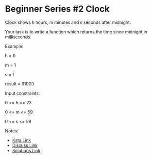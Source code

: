 # Beginner Series #2 Clock

Clock shows h hours, m minutes and s seconds after midnight.

Your task is to write a function which returns the time since midnight in milliseconds.

Example:

h = 0

m = 1

s = 1



result = 61000



Input constraints:



0 <= h <= 23

0 <= m <= 59

0 <= s <= 59

Notes:

- [Kata Link](https://www.codewars.com/kata/55f9bca8ecaa9eac7100004a)
- [Discuss Link](https://www.codewars.com/kata/55f9bca8ecaa9eac7100004a/discuss)
- [Solutions Link](https://www.codewars.com/kata/55f9bca8ecaa9eac7100004a/solutions)
